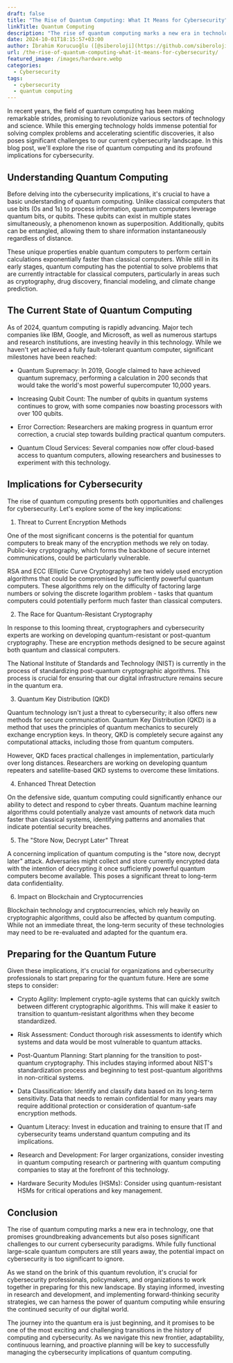 ```yaml
---
draft: false
title: "The Rise of Quantum Computing: What It Means for Cybersecurity"
linkTitle: Quantum Computing
description: "The rise of quantum computing marks a new era in technology, one that promises groundbreaking advancements but also poses significant challenges to our current cybersecurity paradigms. In this blog post, we'll explore the rise of quantum computing and its profound implications for cybersecurity."
date: 2024-10-01T18:15:57+03:00
author: İbrahim Korucuoğlu ([@siberoloji](https://github.com/siberoloji))
url: /the-rise-of-quantum-computing-what-it-means-for-cybersecurity/
featured_image: /images/hardware.webp
categories:
  - Cybersecurity
tags:
  - cybersecurity
  - quantum computing
---
```



In recent years, the field of quantum computing has been making remarkable strides, promising to revolutionize various sectors of technology and science. While this emerging technology holds immense potential for solving complex problems and accelerating scientific discoveries, it also poses significant challenges to our current cybersecurity landscape. In this blog post, we'll explore the rise of quantum computing and its profound implications for cybersecurity.

## Understanding Quantum Computing

Before delving into the cybersecurity implications, it's crucial to have a basic understanding of quantum computing. Unlike classical computers that use bits (0s and 1s) to process information, quantum computers leverage quantum bits, or qubits. These qubits can exist in multiple states simultaneously, a phenomenon known as superposition. Additionally, qubits can be entangled, allowing them to share information instantaneously regardless of distance.

These unique properties enable quantum computers to perform certain calculations exponentially faster than classical computers. While still in its early stages, quantum computing has the potential to solve problems that are currently intractable for classical computers, particularly in areas such as cryptography, drug discovery, financial modeling, and climate change prediction.

## The Current State of Quantum Computing

As of 2024, quantum computing is rapidly advancing. Major tech companies like IBM, Google, and Microsoft, as well as numerous startups and research institutions, are investing heavily in this technology. While we haven't yet achieved a fully fault-tolerant quantum computer, significant milestones have been reached:

* Quantum Supremacy: In 2019, Google claimed to have achieved quantum supremacy, performing a calculation in 200 seconds that would take the world's most powerful supercomputer 10,000 years.

* Increasing Qubit Count: The number of qubits in quantum systems continues to grow, with some companies now boasting processors with over 100 qubits.

* Error Correction: Researchers are making progress in quantum error correction, a crucial step towards building practical quantum computers.

* Quantum Cloud Services: Several companies now offer cloud-based access to quantum computers, allowing researchers and businesses to experiment with this technology.

## Implications for Cybersecurity

The rise of quantum computing presents both opportunities and challenges for cybersecurity. Let's explore some of the key implications:

1. Threat to Current Encryption Methods

One of the most significant concerns is the potential for quantum computers to break many of the encryption methods we rely on today. Public-key cryptography, which forms the backbone of secure internet communications, could be particularly vulnerable.

RSA and ECC (Elliptic Curve Cryptography) are two widely used encryption algorithms that could be compromised by sufficiently powerful quantum computers. These algorithms rely on the difficulty of factoring large numbers or solving the discrete logarithm problem - tasks that quantum computers could potentially perform much faster than classical computers.

2. The Race for Quantum-Resistant Cryptography

In response to this looming threat, cryptographers and cybersecurity experts are working on developing quantum-resistant or post-quantum cryptography. These are encryption methods designed to be secure against both quantum and classical computers.

The National Institute of Standards and Technology (NIST) is currently in the process of standardizing post-quantum cryptographic algorithms. This process is crucial for ensuring that our digital infrastructure remains secure in the quantum era.

3. Quantum Key Distribution (QKD)

Quantum technology isn't just a threat to cybersecurity; it also offers new methods for secure communication. Quantum Key Distribution (QKD) is a method that uses the principles of quantum mechanics to securely exchange encryption keys. In theory, QKD is completely secure against any computational attacks, including those from quantum computers.

However, QKD faces practical challenges in implementation, particularly over long distances. Researchers are working on developing quantum repeaters and satellite-based QKD systems to overcome these limitations.

4. Enhanced Threat Detection

On the defensive side, quantum computing could significantly enhance our ability to detect and respond to cyber threats. Quantum machine learning algorithms could potentially analyze vast amounts of network data much faster than classical systems, identifying patterns and anomalies that indicate potential security breaches.

5. The "Store Now, Decrypt Later" Threat

A concerning implication of quantum computing is the "store now, decrypt later" attack. Adversaries might collect and store currently encrypted data with the intention of decrypting it once sufficiently powerful quantum computers become available. This poses a significant threat to long-term data confidentiality.

6. Impact on Blockchain and Cryptocurrencies

Blockchain technology and cryptocurrencies, which rely heavily on cryptographic algorithms, could also be affected by quantum computing. While not an immediate threat, the long-term security of these technologies may need to be re-evaluated and adapted for the quantum era.

## Preparing for the Quantum Future

Given these implications, it's crucial for organizations and cybersecurity professionals to start preparing for the quantum future. Here are some steps to consider:

* Crypto Agility: Implement crypto-agile systems that can quickly switch between different cryptographic algorithms. This will make it easier to transition to quantum-resistant algorithms when they become standardized.

* Risk Assessment: Conduct thorough risk assessments to identify which systems and data would be most vulnerable to quantum attacks.

* Post-Quantum Planning: Start planning for the transition to post-quantum cryptography. This includes staying informed about NIST's standardization process and beginning to test post-quantum algorithms in non-critical systems.

* Data Classification: Identify and classify data based on its long-term sensitivity. Data that needs to remain confidential for many years may require additional protection or consideration of quantum-safe encryption methods.

* Quantum Literacy: Invest in education and training to ensure that IT and cybersecurity teams understand quantum computing and its implications.

* Research and Development: For larger organizations, consider investing in quantum computing research or partnering with quantum computing companies to stay at the forefront of this technology.

* Hardware Security Modules (HSMs): Consider using quantum-resistant HSMs for critical operations and key management.

## Conclusion

The rise of quantum computing marks a new era in technology, one that promises groundbreaking advancements but also poses significant challenges to our current cybersecurity paradigms. While fully functional large-scale quantum computers are still years away, the potential impact on cybersecurity is too significant to ignore.

As we stand on the brink of this quantum revolution, it's crucial for cybersecurity professionals, policymakers, and organizations to work together in preparing for this new landscape. By staying informed, investing in research and development, and implementing forward-thinking security strategies, we can harness the power of quantum computing while ensuring the continued security of our digital world.

The journey into the quantum era is just beginning, and it promises to be one of the most exciting and challenging transitions in the history of computing and cybersecurity. As we navigate this new frontier, adaptability, continuous learning, and proactive planning will be key to successfully managing the cybersecurity implications of quantum computing.
